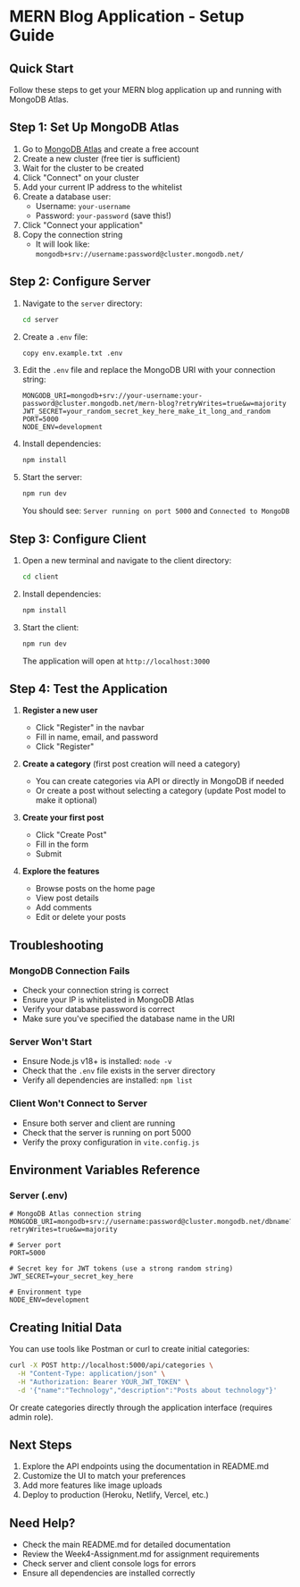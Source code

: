 # MERN Blog Application - Setup Guide

## Quick Start

Follow these steps to get your MERN blog application up and running with MongoDB Atlas.

## Step 1: Set Up MongoDB Atlas

1. Go to [MongoDB Atlas](https://www.mongodb.com/cloud/atlas) and create a free account
2. Create a new cluster (free tier is sufficient)
3. Wait for the cluster to be created
4. Click "Connect" on your cluster
5. Add your current IP address to the whitelist
6. Create a database user:
   - Username: `your-username`
   - Password: `your-password` (save this!)
7. Click "Connect your application"
8. Copy the connection string
   - It will look like: `mongodb+srv://username:password@cluster.mongodb.net/`

## Step 2: Configure Server

1. Navigate to the `server` directory:
   ```bash
   cd server
   ```

2. Create a `.env` file:
   ```bash
   copy env.example.txt .env
   ```

3. Edit the `.env` file and replace the MongoDB URI with your connection string:
   ```env
   MONGODB_URI=mongodb+srv://your-username:your-password@cluster.mongodb.net/mern-blog?retryWrites=true&w=majority
   JWT_SECRET=your_random_secret_key_here_make_it_long_and_random
   PORT=5000
   NODE_ENV=development
   ```

4. Install dependencies:
   ```bash
   npm install
   ```

5. Start the server:
   ```bash
   npm run dev
   ```

   You should see: `Server running on port 5000` and `Connected to MongoDB`

## Step 3: Configure Client

1. Open a new terminal and navigate to the client directory:
   ```bash
   cd client
   ```

2. Install dependencies:
   ```bash
   npm install
   ```

3. Start the client:
   ```bash
   npm run dev
   ```

   The application will open at `http://localhost:3000`

## Step 4: Test the Application

1. **Register a new user**
   - Click "Register" in the navbar
   - Fill in name, email, and password
   - Click "Register"

2. **Create a category** (first post creation will need a category)
   - You can create categories via API or directly in MongoDB if needed
   - Or create a post without selecting a category (update Post model to make it optional)

3. **Create your first post**
   - Click "Create Post"
   - Fill in the form
   - Submit

4. **Explore the features**
   - Browse posts on the home page
   - View post details
   - Add comments
   - Edit or delete your posts

## Troubleshooting

### MongoDB Connection Fails

- Check your connection string is correct
- Ensure your IP is whitelisted in MongoDB Atlas
- Verify your database password is correct
- Make sure you've specified the database name in the URI

### Server Won't Start

- Ensure Node.js v18+ is installed: `node -v`
- Check that the `.env` file exists in the server directory
- Verify all dependencies are installed: `npm list`

### Client Won't Connect to Server

- Ensure both server and client are running
- Check that the server is running on port 5000
- Verify the proxy configuration in `vite.config.js`

## Environment Variables Reference

### Server (.env)

```env
# MongoDB Atlas connection string
MONGODB_URI=mongodb+srv://username:password@cluster.mongodb.net/dbname?retryWrites=true&w=majority

# Server port
PORT=5000

# Secret key for JWT tokens (use a strong random string)
JWT_SECRET=your_secret_key_here

# Environment type
NODE_ENV=development
```

## Creating Initial Data

You can use tools like Postman or curl to create initial categories:

```bash
curl -X POST http://localhost:5000/api/categories \
  -H "Content-Type: application/json" \
  -H "Authorization: Bearer YOUR_JWT_TOKEN" \
  -d '{"name":"Technology","description":"Posts about technology"}'
```

Or create categories directly through the application interface (requires admin role).

## Next Steps

1. Explore the API endpoints using the documentation in README.md
2. Customize the UI to match your preferences
3. Add more features like image uploads
4. Deploy to production (Heroku, Netlify, Vercel, etc.)

## Need Help?

- Check the main README.md for detailed documentation
- Review the Week4-Assignment.md for assignment requirements
- Check server and client console logs for errors
- Ensure all dependencies are installed correctly

